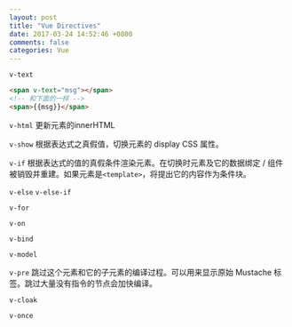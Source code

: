 ```yaml
---
layout: post
title: "Vue Directives"
date: 2017-03-24 14:52:46 +0800
comments: false
categories: Vue
---
```


`v-text`

``` html
<span v-text="msg"></span>
<!-- 和下面的一样 -->
<span>{{msg}}</span>
```

`v-html` 更新元素的innerHTML

`v-show` 根据表达式之真假值，切换元素的 display CSS 属性。

`v-if` 根据表达式的值的真假条件渲染元素。在切换时元素及它的数据绑定 / 组件被销毁并重建。如果元素是`<template>`，将提出它的内容作为条件块。

`v-else` `v-else-if`

`v-for`

`v-on`

`v-bind`

`v-model`

`v-pre` 跳过这个元素和它的子元素的编译过程。可以用来显示原始 Mustache 标签。跳过大量没有指令的节点会加快编译。

`v-cloak`

`v-once`

